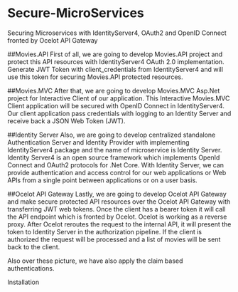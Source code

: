 # Secure-MicroServices
Securing Microservices with IdentityServer4, OAuth2 and OpenID Connect fronted by Ocelot API Gateway

##Movies.API
First of all, we are going to develop Movies.API project and protect this API resources with IdentityServer4 OAuth 2.0 implementation. Generate JWT Token with client_credentials from IdentityServer4 and will use this token for securing Movies.API protected resources.

##Movies.MVC
After that, we are going to develop Movies.MVC Asp.Net project for Interactive Client of our application. This Interactive Movies.MVC Client application will be secured with OpenID Connect in IdentityServer4. Our client application pass credentials with logging to an Identity Server and receive back a JSON Web Token (JWT).

##Identity Server
Also, we are going to develop centralized standalone Authentication Server and Identity Provider with implementing IdentityServer4 package and the name of microservice is Identity Server. Identity Server4 is an open source framework which implements OpenId Connect and OAuth2 protocols for .Net Core. With Identity Server, we can provide authentication and access control for our web applications or Web APIs from a single point between applications or on a user basis.

##Ocelot API Gateway
Lastly, we are going to develop Ocelot API Gateway and make secure protected API resources over the Ocelot API Gateway with transferring JWT web tokens. Once the client has a bearer token it will call the API endpoint which is fronted by Ocelot. Ocelot is working as a reverse proxy. After Ocelot reroutes the request to the internal API, it will present the token to Identity Server in the authorization pipeline. If the client is authorized the request will be processed and a list of movies will be sent back to the client.

Also over these picture, we have also apply the claim based authentications.

Installation




